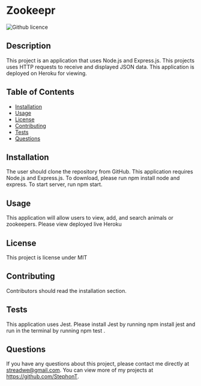  # Zookeepr
  ![Github licence](http://img.shields.io/badge/license-MIT-blue.svg)

  ## Description
  This project is an application that uses Node.js and Express.js. This projects uses HTTP requests to receive and displayed JSON data. This application is deployed on Heroku for viewing.

  ## Table of Contents
  * [Installation](#installation)
  * [Usage](#usage)
  * [License](#license)
  * [Contributing](#contributing)
  * [Tests](#tests)
  * [Questions](#questions)

  ## Installation
  The user should clone the repository from GitHub. This application requires Node.js and Express.js. To download, please run npm install node and express. To start server, run npm start.

  ## Usage
  This application will allow users to view, add, and search animals or zookeepers.
  Please view deployed live Heroku

  ## License
  This project is license under MIT

  ## Contributing
  Contributors should read the installation section.
  
  ## Tests
  This application uses Jest. Please install Jest by running npm install jest and run in the terminal by running npm test .

  ## Questions
  If you have any questions about this project, please contact me directly at streadwe@gmail.com. You can view more of my projects at https://github.com/StephonT.
  